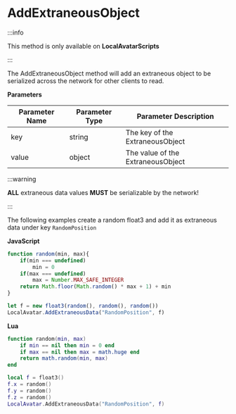 # AddExtraneousObject

:::info

This method is only available on **LocalAvatarScripts**

:::

The AddExtraneousObject method will add an extraneous object to be serialized across the network for other clients to read.

**Parameters**

Parameter Name | Parameter Type | Parameter Description
--- | --- | ---
key | string | The key of the ExtraneousObject
value | object | The value of the ExtraneousObject

:::warning

**ALL** extraneous data values **MUST** be serializable by the network!

:::

The following examples create a random float3 and add it as extraneous data under key `RandomPosition`

**JavaScript**
```js
function random(min, max){
    if(min === undefined)
        min = 0
    if(max === undefined)
        max = Number.MAX_SAFE_INTEGER
    return Math.floor(Math.random() * max + 1) + min
}

let f = new float3(random(), random(), random())
LocalAvatar.AddExtraneousData("RandomPosition", f)
```

**Lua**
```lua
function random(min, max)
    if min == nil then min = 0 end
    if max == nil then max = math.huge end
    return math.random(min, max)
end

local f = float3()
f.x = random()
f.y = random()
f.z = random()
LocalAvatar.AddExtraneousData("RandomPosition", f)
```